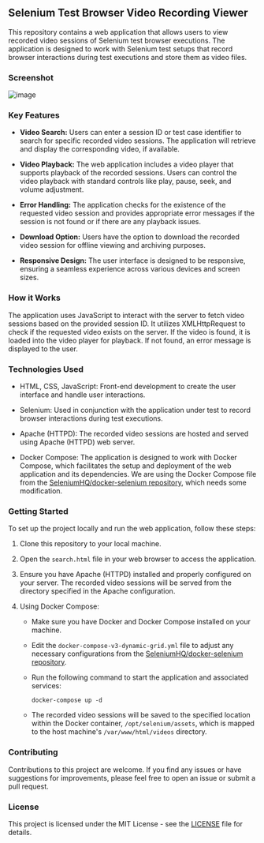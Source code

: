 ## Selenium Test Browser Video Recording Viewer

This repository contains a web application that allows users to view recorded video sessions of Selenium test browser executions. The application is designed to work with Selenium test setups that record browser interactions during test executions and store them as video files.
### Screenshot 
![image](https://github.com/omkarkhatavkar/selenium-video-player/assets/3190629/40502b8d-1377-4927-a468-b5e83a214afa)

### Key Features

- **Video Search:** Users can enter a session ID or test case identifier to search for specific recorded video sessions. The application will retrieve and display the corresponding video, if available.

- **Video Playback:** The web application includes a video player that supports playback of the recorded sessions. Users can control the video playback with standard controls like play, pause, seek, and volume adjustment.

- **Error Handling:** The application checks for the existence of the requested video session and provides appropriate error messages if the session is not found or if there are any playback issues.

- **Download Option:** Users have the option to download the recorded video session for offline viewing and archiving purposes.

- **Responsive Design:** The user interface is designed to be responsive, ensuring a seamless experience across various devices and screen sizes.

### How it Works

The application uses JavaScript to interact with the server to fetch video sessions based on the provided session ID. It utilizes XMLHttpRequest to check if the requested video exists on the server. If the video is found, it is loaded into the video player for playback. If not found, an error message is displayed to the user.

### Technologies Used

- HTML, CSS, JavaScript: Front-end development to create the user interface and handle user interactions.

- Selenium: Used in conjunction with the application under test to record browser interactions during test executions.

- Apache (HTTPD): The recorded video sessions are hosted and served using Apache (HTTPD) web server.

- Docker Compose: The application is designed to work with Docker Compose, which facilitates the setup and deployment of the web application and its dependencies. We are using the Docker Compose file from the [SeleniumHQ/docker-selenium repository](https://github.com/SeleniumHQ/docker-selenium/blob/trunk/docker-compose-v3-dynamic-grid.yml), which needs some modification.

### Getting Started

To set up the project locally and run the web application, follow these steps:

1. Clone this repository to your local machine.

2. Open the `search.html` file in your web browser to access the application.

3. Ensure you have Apache (HTTPD) installed and properly configured on your server. The recorded video sessions will be served from the directory specified in the Apache configuration.

4. Using Docker Compose:

   - Make sure you have Docker and Docker Compose installed on your machine.

   - Edit the `docker-compose-v3-dynamic-grid.yml` file to adjust any necessary configurations from the [SeleniumHQ/docker-selenium repository](https://github.com/SeleniumHQ/docker-selenium/blob/trunk/docker-compose-v3-dynamic-grid.yml). 

   - Run the following command to start the application and associated services:

     ```
     docker-compose up -d
     ```

   - The recorded video sessions will be saved to the specified location within the Docker container, `/opt/selenium/assets`, which is mapped to the host machine's `/var/www/html/videos` directory.

### Contributing

Contributions to this project are welcome. If you find any issues or have suggestions for improvements, please feel free to open an issue or submit a pull request.

### License

This project is licensed under the MIT License - see the [LICENSE](LICENSE) file for details.

